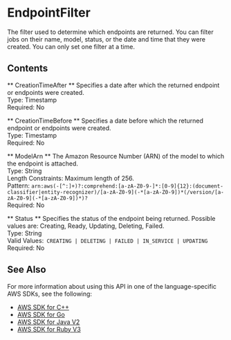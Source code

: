 # EndpointFilter<a name="API_EndpointFilter"></a>

The filter used to determine which endpoints are returned\. You can filter jobs on their name, model, status, or the date and time that they were created\. You can only set one filter at a time\. 

## Contents<a name="API_EndpointFilter_Contents"></a>

 ** CreationTimeAfter **   <a name="comprehend-Type-EndpointFilter-CreationTimeAfter"></a>
Specifies a date after which the returned endpoint or endpoints were created\.  
Type: Timestamp  
Required: No

 ** CreationTimeBefore **   <a name="comprehend-Type-EndpointFilter-CreationTimeBefore"></a>
Specifies a date before which the returned endpoint or endpoints were created\.  
Type: Timestamp  
Required: No

 ** ModelArn **   <a name="comprehend-Type-EndpointFilter-ModelArn"></a>
The Amazon Resource Number \(ARN\) of the model to which the endpoint is attached\.  
Type: String  
Length Constraints: Maximum length of 256\.  
Pattern: `arn:aws(-[^:]+)?:comprehend:[a-zA-Z0-9-]*:[0-9]{12}:(document-classifier|entity-recognizer)/[a-zA-Z0-9](-*[a-zA-Z0-9])*(/version/[a-zA-Z0-9](-*[a-zA-Z0-9])*)?`   
Required: No

 ** Status **   <a name="comprehend-Type-EndpointFilter-Status"></a>
Specifies the status of the endpoint being returned\. Possible values are: Creating, Ready, Updating, Deleting, Failed\.  
Type: String  
Valid Values:` CREATING | DELETING | FAILED | IN_SERVICE | UPDATING`   
Required: No

## See Also<a name="API_EndpointFilter_SeeAlso"></a>

For more information about using this API in one of the language\-specific AWS SDKs, see the following:
+  [AWS SDK for C\+\+](https://docs.aws.amazon.com/goto/SdkForCpp/comprehend-2017-11-27/EndpointFilter) 
+  [AWS SDK for Go](https://docs.aws.amazon.com/goto/SdkForGoV1/comprehend-2017-11-27/EndpointFilter) 
+  [AWS SDK for Java V2](https://docs.aws.amazon.com/goto/SdkForJavaV2/comprehend-2017-11-27/EndpointFilter) 
+  [AWS SDK for Ruby V3](https://docs.aws.amazon.com/goto/SdkForRubyV3/comprehend-2017-11-27/EndpointFilter) 